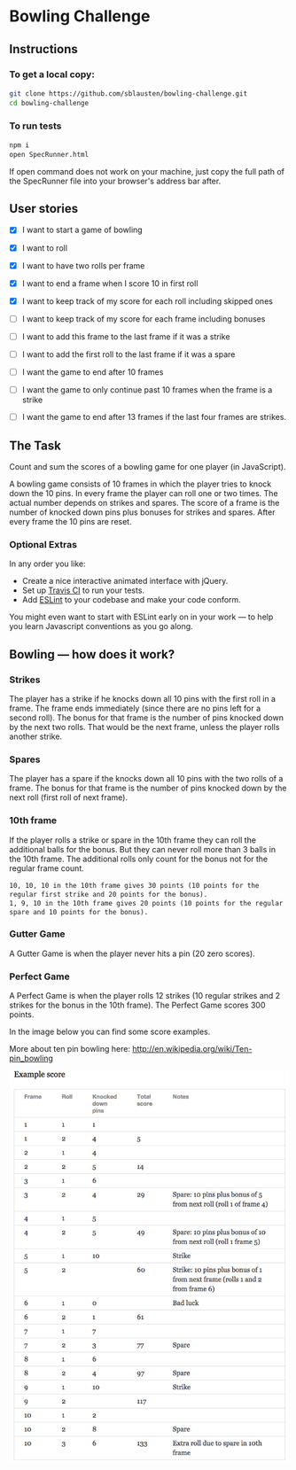 
Bowling Challenge
=================

## Instructions

### To get a local copy:
```bash
git clone https://github.com/sblausten/bowling-challenge.git
cd bowling-challenge
```

### To run tests

```bash
npm i
open SpecRunner.html
```
If open command does not work on your machine, just copy the full path of the SpecRunner file into your browser's address bar after.

## User stories

- [x] I want to start a game of bowling

- [x] I want to roll

- [x] I want to have two rolls per frame

- [x] I want to end a frame when I score 10 in first roll

- [x] I want to keep track of my score for each roll including skipped ones

- [ ] I want to keep track of my score for each frame including bonuses

- [ ] I want to add this frame to the last frame if it was a strike

- [ ] I want to add the first roll to the last frame if it was a spare

- [ ] I want the game to end after 10 frames

- [ ] I want the game to only continue past 10 frames when the frame is a strike

- [ ] I want the game to end after 13 frames if the last four frames are strikes.



## The Task

Count and sum the scores of a bowling game for one player (in JavaScript).

A bowling game consists of 10 frames in which the player tries to knock down the 10 pins. In every frame the player can roll one or two times. The actual number depends on strikes and spares. The score of a frame is the number of knocked down pins plus bonuses for strikes and spares. After every frame the 10 pins are reset.

### Optional Extras

In any order you like:

* Create a nice interactive animated interface with jQuery.
* Set up [Travis CI](https://travis-ci.org) to run your tests.
* Add [ESLint](http://eslint.org/) to your codebase and make your code conform.

You might even want to start with ESLint early on in your work — to help you
learn Javascript conventions as you go along.

## Bowling — how does it work?

### Strikes

The player has a strike if he knocks down all 10 pins with the first roll in a frame. The frame ends immediately (since there are no pins left for a second roll). The bonus for that frame is the number of pins knocked down by the next two rolls. That would be the next frame, unless the player rolls another strike.

### Spares

The player has a spare if the knocks down all 10 pins with the two rolls of a frame. The bonus for that frame is the number of pins knocked down by the next roll (first roll of next frame).

### 10th frame

If the player rolls a strike or spare in the 10th frame they can roll the additional balls for the bonus. But they can never roll more than 3 balls in the 10th frame. The additional rolls only count for the bonus not for the regular frame count.

    10, 10, 10 in the 10th frame gives 30 points (10 points for the regular first strike and 20 points for the bonus).
    1, 9, 10 in the 10th frame gives 20 points (10 points for the regular spare and 10 points for the bonus).

### Gutter Game

A Gutter Game is when the player never hits a pin (20 zero scores).

### Perfect Game

A Perfect Game is when the player rolls 12 strikes (10 regular strikes and 2 strikes for the bonus in the 10th frame). The Perfect Game scores 300 points.

In the image below you can find some score examples.

More about ten pin bowling here: http://en.wikipedia.org/wiki/Ten-pin_bowling

![Ten Pin Score Example](images/example_ten_pin_scoring.png)
